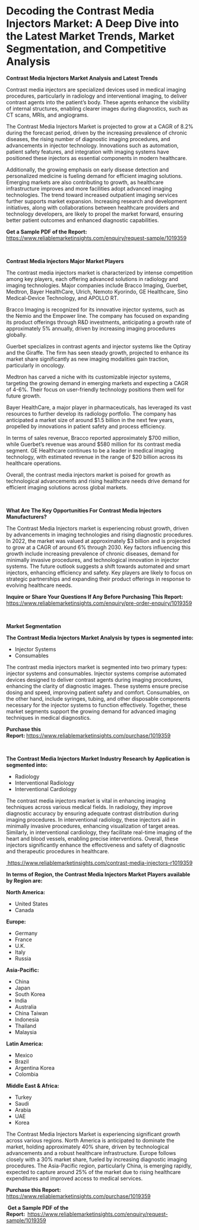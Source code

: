 <p><h1>Decoding the Contrast Media Injectors Market: A Deep Dive into the Latest Market Trends, Market Segmentation, and Competitive Analysis</h1></p><p><strong>Contrast Media Injectors Market Analysis and Latest Trends</strong></p>
<p><p>Contrast media injectors are specialized devices used in medical imaging procedures, particularly in radiology and interventional imaging, to deliver contrast agents into the patient’s body. These agents enhance the visibility of internal structures, enabling clearer images during diagnostics, such as CT scans, MRIs, and angiograms.</p><p>The Contrast Media Injectors Market is projected to grow at a CAGR of 8.2% during the forecast period, driven by the increasing prevalence of chronic diseases, the rising number of diagnostic imaging procedures, and advancements in injector technology. Innovations such as automation, patient safety features, and integration with imaging systems have positioned these injectors as essential components in modern healthcare.</p><p>Additionally, the growing emphasis on early disease detection and personalized medicine is fueling demand for efficient imaging solutions. Emerging markets are also contributing to growth, as healthcare infrastructure improves and more facilities adopt advanced imaging technologies. The trend toward increased outpatient imaging services further supports market expansion. Increasing research and development initiatives, along with collaborations between healthcare providers and technology developers, are likely to propel the market forward, ensuring better patient outcomes and enhanced diagnostic capabilities.</p></p>
<p><strong>Get a Sample PDF of the Report:&nbsp;</strong> <a href="https://www.reliablemarketinsights.com/enquiry/request-sample/1019359?utm_campaign=2177&utm_medium=2&utm_source=Github&utm_content=ia&utm_term=17042025&utm_id=contrast-media-injectors">https://www.reliablemarketinsights.com/enquiry/request-sample/1019359</a></p>
<p>&nbsp;</p>
<p><strong>Contrast Media Injectors Major Market Players</strong></p>
<p><p>The contrast media injectors market is characterized by intense competition among key players, each offering advanced solutions in radiology and imaging technologies. Major companies include Bracco Imaging, Guerbet, Medtron, Bayer HealthCare, Ulrich, Nemoto Kyorindo, GE Healthcare, Sino Medical-Device Technology, and APOLLO RT.</p><p>Bracco Imaging is recognized for its innovative injector systems, such as the Nemio and the Empower line. The company has focused on expanding its product offerings through R&D investments, anticipating a growth rate of approximately 5% annually, driven by increasing imaging procedures globally.</p><p>Guerbet specializes in contrast agents and injector systems like the Optiray and the Giraffe. The firm has seen steady growth, projected to enhance its market share significantly as new imaging modalities gain traction, particularly in oncology.</p><p>Medtron has carved a niche with its customizable injector systems, targeting the growing demand in emerging markets and expecting a CAGR of 4-6%. Their focus on user-friendly technology positions them well for future growth.</p><p>Bayer HealthCare, a major player in pharmaceuticals, has leveraged its vast resources to further develop its radiology portfolio. The company has anticipated a market size of around $1.5 billion in the next few years, propelled by innovations in patient safety and process efficiency.</p><p>In terms of sales revenue, Bracco reported approximately $700 million, while Guerbet’s revenue was around $580 million for its contrast media segment. GE Healthcare continues to be a leader in medical imaging technology, with estimated revenue in the range of $20 billion across its healthcare operations.</p><p>Overall, the contrast media injectors market is poised for growth as technological advancements and rising healthcare needs drive demand for efficient imaging solutions across global markets.</p></p>
<p>&nbsp;</p>
<p><strong>What Are The Key Opportunities For Contrast Media Injectors Manufacturers?</strong></p>
<p><p>The Contrast Media Injectors market is experiencing robust growth, driven by advancements in imaging technologies and rising diagnostic procedures. In 2022, the market was valued at approximately $3 billion and is projected to grow at a CAGR of around 6% through 2030. Key factors influencing this growth include increasing prevalence of chronic diseases, demand for minimally invasive procedures, and technological innovation in injector systems. The future outlook suggests a shift towards automated and smart injectors, enhancing efficiency and safety. Key players are likely to focus on strategic partnerships and expanding their product offerings in response to evolving healthcare needs.</p></p>
<p><strong>Inquire or Share Your Questions If Any Before Purchasing This Report:</strong> <a href="https://www.reliablemarketinsights.com/enquiry/pre-order-enquiry/1019359?utm_campaign=2177&utm_medium=2&utm_source=Github&utm_content=ia&utm_term=17042025&utm_id=contrast-media-injectors">https://www.reliablemarketinsights.com/enquiry/pre-order-enquiry/1019359</a></p>
<p>&nbsp;</p>
<p><strong>Market Segmentation</strong></p>
<p><strong>The Contrast Media Injectors Market Analysis by types is segmented into:</strong></p>
<p><ul><li>Injector Systems</li><li>Consumables</li></ul></p>
<p><p>The contrast media injectors market is segmented into two primary types: injector systems and consumables. Injector systems comprise automated devices designed to deliver contrast agents during imaging procedures, enhancing the clarity of diagnostic images. These systems ensure precise dosing and speed, improving patient safety and comfort. Consumables, on the other hand, include syringes, tubing, and other disposable components necessary for the injector systems to function effectively. Together, these market segments support the growing demand for advanced imaging techniques in medical diagnostics.</p></p>
<p><strong>Purchase this Report:&nbsp;</strong><a href="https://www.reliablemarketinsights.com/purchase/1019359?utm_campaign=2177&utm_medium=2&utm_source=Github&utm_content=ia&utm_term=17042025&utm_id=contrast-media-injectors">https://www.reliablemarketinsights.com/purchase/1019359</a></p>
<p>&nbsp;</p>
<p><strong>The Contrast Media Injectors Market Industry Research by Application is segmented into:</strong></p>
<p><ul><li>Radiology</li><li>Interventional Radiology</li><li>Interventional Cardiology</li></ul></p>
<p><p>The contrast media injectors market is vital in enhancing imaging techniques across various medical fields. In radiology, they improve diagnostic accuracy by ensuring adequate contrast distribution during imaging procedures. In interventional radiology, these injectors aid in minimally invasive procedures, enhancing visualization of target areas. Similarly, in interventional cardiology, they facilitate real-time imaging of the heart and blood vessels, enabling precise interventions. Overall, these injectors significantly enhance the effectiveness and safety of diagnostic and therapeutic procedures in healthcare.</p></p>
<p><a href="https://www.reliablemarketinsights.com/contrast-media-injectors-r1019359?utm_campaign=2177&utm_medium=2&utm_source=Github&utm_content=ia&utm_term=17042025&utm_id=contrast-media-injectors">&nbsp;https://www.reliablemarketinsights.com/contrast-media-injectors-r1019359</a></p>
<p><strong>In terms of Region, the Contrast Media Injectors Market Players available by Region are:</strong></p>
<p>
    <p> <strong> North America: </strong>
        <ul>
            <li>United States</li>
            <li>Canada</li>
        </ul>
        </p> 
    <p> <strong> Europe: </strong>
        <ul>
            <li>Germany</li>
            <li>France</li>
            <li>U.K.</li>
            <li>Italy</li>
            <li>Russia</li>
        </ul>
        </p> 
    <p> <strong> Asia-Pacific: </strong>
        <ul>
            <li>China</li>
            <li>Japan</li>
            <li>South Korea</li>
            <li>India</li>
            <li>Australia</li>
            <li>China Taiwan</li>
            <li>Indonesia</li>
            <li>Thailand</li>
            <li>Malaysia</li>
        </ul>
        </p> 
    <p> <strong> Latin America: </strong>
        <ul>
            <li>Mexico</li>
            <li>Brazil</li>
            <li>Argentina Korea</li>
            <li>Colombia</li>
        </ul>
        </p> 
    <p> <strong> Middle East & Africa: </strong>
        <ul>
            <li>Turkey</li>
            <li>Saudi</li>
            <li>Arabia</li>
            <li>UAE</li>
            <li>Korea</li>
        </ul>
    </p>
    </p>
<p><p>The Contrast Media Injectors Market is experiencing significant growth across various regions. North America is anticipated to dominate the market, holding approximately 40% share, driven by technological advancements and a robust healthcare infrastructure. Europe follows closely with a 30% market share, fueled by increasing diagnostic imaging procedures. The Asia-Pacific region, particularly China, is emerging rapidly, expected to capture around 25% of the market due to rising healthcare expenditures and improved access to medical services.</p></p>
<p><strong>Purchase this Report: </strong><a href="https://www.reliablemarketinsights.com/purchase/1019359?utm_campaign=2177&utm_medium=2&utm_source=Github&utm_content=ia&utm_term=17042025&utm_id=contrast-media-injectors">https://www.reliablemarketinsights.com/purchase/1019359</a></p>
<p>&nbsp;<strong>Get a Sample PDF of the Report:&nbsp;&nbsp;</strong><a href="https://www.reliablemarketinsights.com/enquiry/request-sample/1019359?utm_campaign=2177&utm_medium=2&utm_source=Github&utm_content=ia&utm_term=17042025&utm_id=contrast-media-injectors">https://www.reliablemarketinsights.com/enquiry/request-sample/1019359</a></p>
<p><strong></strong></p>
<p><p></p><p></p><p></p></p>